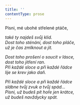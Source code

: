 ```yaml
---
title: ''
contentType: prose
---
```


<section>

Písni, mé ubohé střelené ptáče,

_také ty najdeš svůj klid.  
Dost toho sténání, dost toho pláče,  
už je čas zmlknout a jít._

</section>

<section>

_Dost toho prošení o soucit v lásce,  
dost toho jitření ran.  
Při každé sloce a při každé řádce  
lije se krev jako daň._

</section>

<section>

_Při každé sloce a při každé řádce  
slábne tvůj zvuk a tvůj spád…  
Písni, už budeš pít hoře jen krátce,  
už budeš navždycky spát._

</section>
